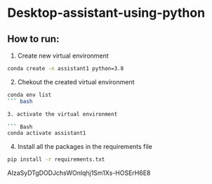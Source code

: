 # Desktop-assistant-using-python

## How to run:

1. Create new virtual environment

``` bash
conda create -n assistant1 python=3.8
```
2. Chekout the created virtual environment

``` bash
conda env list
``` bash

3. activate the virtual environment

``` Bash
conda activate assistant1 

```
4. Install all the packages in the requirements file

``` bash
pip install -r requirements.txt


```



AIzaSyDTgDODJchsWOnlqhj1Sm1Xs-HOSErH6E8